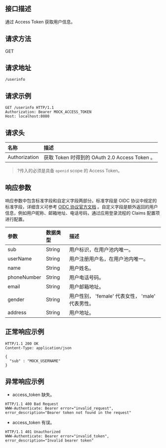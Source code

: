## 接口描述
通过 Access Token 获取用户信息。


## 请求方法
GET

## 请求地址
```
/userinfo
```

## 请求示例
```
GET /userinfo HTTP/1.1
Authorization: Bearer MOCK_ACCESS_TOKEN
Host: localhost:8080
```

## 请求头
| 名称          | 描述                                          |
| :------------ | :-------------------------------------------- |
| Authorization | 获取 Token 时得到的 OAuth 2.0 Access Token 。 |
>?传入的必须是具备 `openid` scope 的 Access Token。


## 响应参数
响应参数中包含标准字段和自定义字段两部分。标准字段是 OIDC 协议中规定的标准字段，详细含义可参考 [OIDC 协议官方文档](https://openid.net/specs/openid-connect-core-1_0.html#IDToken) 。自定义字段是额外返回的用户信息，例如用户昵称、邮箱地址、电话号码，通过应用登录流程的 Claims 配置项进行配置。

| 参数        | 数据类型 | 描述                                             |
| :---------- | :------- | :----------------------------------------------- |
| sub         | String   | 用户标识，在用户池内唯一。                       |
| userName    | String   | 用户注册用户名，在用户池内唯一。                 |
| name        | String   | 用户姓名。                                       |
| phoneNumber | String   | 用户电话号码。                                   |
| email       | String   | 用户邮箱地址。                                   |
| gender      | String   | 用户性别， 'female' 代表女性， 'male' 代表男性。 |
| address     | String   | 用户地址。                                       |


## 正常响应示例
```
HTTP/1.1 200 OK
Content-Type: application/json

{
  "sub" : "MOCK_USERNAME"
}
```

## 异常响应示例
- access_token 缺失。
```
HTTP/1.1 400 Bad Request
WWW-Authenticate: Bearer error="invalid_request", error_description="Bearer token not found in the request"
```
- access_token 有误。
```
HTTP/1.1 401 Unauthorized
WWW-Authenticate: Bearer error="invalid_token", error_description="Invalid bearer token"
```
